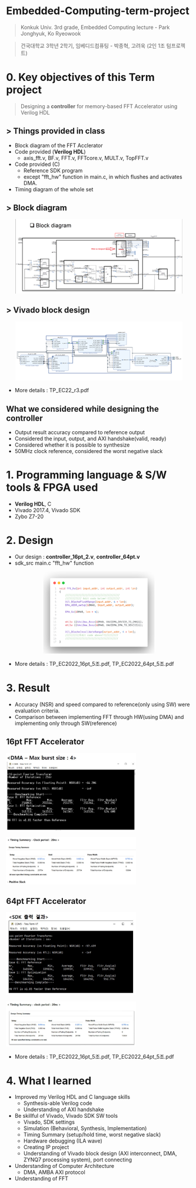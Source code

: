 # Embedded-Computing-term-project
> Konkuk Univ. 3rd grade, Embedded Computing lecture - Park Jonghyuk, Ko Ryeowook

> 건국대학교 3학년 2학기, 임베디드컴퓨팅 - 박종혁, 고려욱 (2인 1조 텀프로젝트) 

# 0. Key objectives of this Term project 
> Designing a __controller__ for memory-based FFT Accelerator using Verilog HDL

## > Things provided in class
* Block diagram of the FFT Acclerator 
* Code provided (__Verilog HDL__)
    + axis_fft.v, BF.v, FFT.v, FFTcore.v, MULT.v, TopFFT.v 
* Code provided (C)
    + Reference SDK program 
    + except "fft_hw" function in main.c, in which flushes and activates DMA. 
* Timing diagram of the whole set

## > Block diagram

<p align="center">
  <img src="/images/block_diagram.png" width="90%" height="90%" title="total loss" alt="total loss"></img>
</p>

## > Vivado block design
<p align="center">
  <img src="/images/block_design.png" width="90%" height="90%" title="total loss" alt="total loss"></img>
</p>

+ More details : TP_EC22_r3.pdf

## What we considered while designing the controller
* Output result accuracy compared to reference output
* Considered the input, output, and AXI handshake(valid, ready)
* Considered whether it is possible to synthesize 
* 50MHz clock reference, considered the worst negative slack

# 1. Programming language & S/W tools & FPGA used
* __Verilog HDL__, C
* Vivado 2017.4, Vivado SDK
* Zybo Z7-20

# 2. Design
* Our design : __controller_16pt_2.v__, __controller_64pt.v__
* sdk_src main.c "fft_hw" function

<p align="center">
  <img src="/images/fft_hw.png" width="60%" height="60%" title="total loss" alt="total loss"></img>
</p>

+ More details : TP_EC2022_16pt_5조.pdf, TP_EC2022_64pt_5조.pdf

# 3. Result
* Accuracy (NSR) and speed compared to reference(only using SW) were evaluation criteria.
* Comparison between implementing FFT through HW(using DMA) and implementing only through SW(reference)

## 16pt FFT Accelerator

<img src="/images/16pt_result1.jpg" width="70%" height="70%" title="total loss" alt="total loss"></img>

<img src="/images/16pt_result2.jpg" width="70%" height="70%" title="total loss" alt="total loss"></img>

## 64pt FFT Accelerator

<img src="/images/64pt_result1.jpg" width="70%" height="70%" title="total loss" alt="total loss"></img>

<img src="/images/64pt_result2.jpg" width="70%" height="70%" title="total loss" alt="total loss"></img>

+ More details : TP_EC2022_16pt_5조.pdf, TP_EC2022_64pt_5조.pdf

# 4. What I learned
* Improved my Verilog HDL and C language skills
    + Synthesis-able Verilog code 
    + Understanding of AXI handshake
* Be skillful of Vivado, Vivado SDK SW tools
    + Vivado, SDK settings
    + Simulation (Behavioral, Synthesis, Implementation)
    + Timing Summary (setup/hold time, worst negative slack)
    + Hardware debugging (ILA wave)
    + Creating IP project
    + Understanding of Vivado block design (AXI interconnect, DMA, ZYNQ7 processing system), port connecting
* Understanding of Computer Architecture
    + DMA, AMBA AXI protocol
* Understanding of FFT
